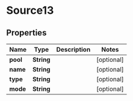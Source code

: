

# Source13


## Properties

Name | Type | Description | Notes
------------ | ------------- | ------------- | -------------
**pool** | **String** |  |  [optional]
**name** | **String** |  |  [optional]
**type** | **String** |  |  [optional]
**mode** | **String** |  |  [optional]



